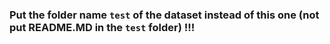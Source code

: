 ### Put the folder name `test` of the dataset instead of this one (not put README.MD in the `test` folder) !!!
